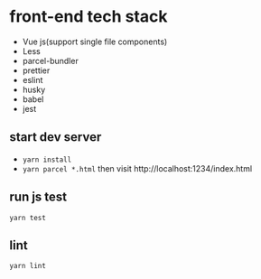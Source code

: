 # front-end tech stack
* Vue js(support single file components)
* Less
* parcel-bundler
* prettier
* eslint
* husky
* babel
* jest

## start dev server

- `yarn install`
- `yarn parcel *.html` then visit http://localhost:1234/index.html

## run js test

`yarn test`

## lint

`yarn lint`
